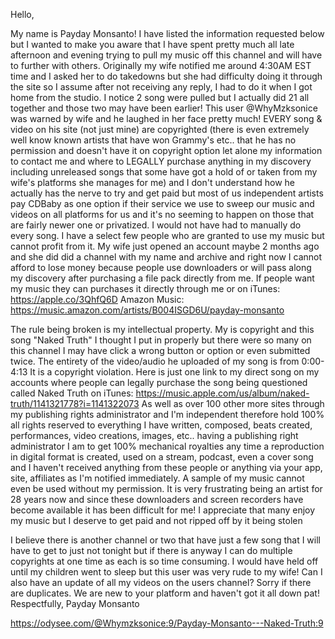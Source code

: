 Hello,

My name is Payday Monsanto! I have listed the information requested below but I wanted to make you aware that I have spent pretty much all late afternoon and evening trying to pull my music off this channel and will have to further with others. Originally my wife notified me around 4:30AM EST time and I asked her to do takedowns but she had difficulty doing it through the site so I assume after not receiving any reply, I had to do it when I got home from the studio. I notice 2 song were pulled but I actually did 21 all together and those two may have been earlier! This user @WhyMzksonice was warned by wife and he laughed in her face pretty much! EVERY song & video on his site (not just mine) are copyrighted (there is even extremely well know known artists that have won Grammy's etc.. that he has no permission and doesn't have it on copyright option let alone my information to contact me and where to LEGALLY purchase anything in my discovery including unreleased songs that some have got a hold of or taken from my wife's platforms she manages for me) and I don't understand how he actually has the nerve to try and get paid but most of us independent artists pay CDBaby as one option if their service we use to sweep our music and videos on all platforms for us and it's no seeming to happen on those that are fairly newer one or privatized. I would not have had to manually do every song. I have a select few people who are granted to use my music but cannot profit from it. My wife just opened an account maybe 2 months ago and she did did a channel with my name and archive and right now I cannot afford to lose money because people use downloaders or will pass along my discovery after purchasing a file pack directly from me. If people want my music they can purchases it directly through me or on
iTunes: https://apple.co/3QhfQ6D
Amazon Music: https://music.amazon.com/artists/B004ISGD6U/payday-monsanto

The rule being broken is my intellectual property. My is copyright and this song "Naked Truth" I thought I put in properly but there were so many on this channel I may have click a wrong button or option or even submitted twice. The entirety of the video/audio he uploaded of my song is from
0:00-4:13
It is a copyright violation. Here is just one link to my direct song on my accounts where people can legally purchase the song being questioned called Naked Truth on iTunes: https://music.apple.com/us/album/naked-truth/1141321778?i=1141322073
As well as over 100 other more sites through my publishing rights administrator and I'm independent therefore hold 100% all rights reserved to everything I have written, composed, beats created, performances, video creations, images, etc.. having a publishing right administrator I am to get 100% mechanical royalties any time a reproduction in digital format is created, used on a stream, podcast, even a cover song and I haven't received anything from these people or anything via your app, site, affiliates as I'm notified immediately. A sample of my music cannot even be used without my permission. It is very frustrating being an artist for 28 years now and since these downloaders and screen recorders have become available it has been difficult for me! I appreciate that many enjoy my music but I deserve to get paid and not ripped off by it being stolen

I believe there is another channel or two that have just a few song that I will have to get to just not tonight but if there is anyway I can do multiple copyrights at one time as each is so time consuming. I would have held off until my children went to sleep but this user was very rude to my wife!
Can I also have an update of all my videos on the users channel? Sorry if there are duplicates. We are new to your platform and haven't got it all down pat!
Respectfully,
Payday Monsanto 

https://odysee.com/@Whymzksonice:9/Payday-Monsanto---Naked-Truth:9 
